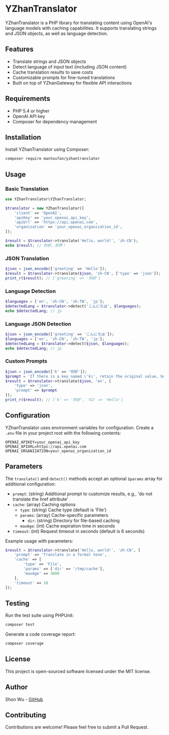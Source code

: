 # YZhanTranslator

YZhanTranslator is a PHP library for translating content using OpenAI's language models with caching capabilities. It supports translating strings and JSON objects, as well as language detection.

## Features

- Translate strings and JSON objects
- Detect language of input text (including JSON content)
- Cache translation results to save costs
- Customizable prompts for fine-tuned translations
- Built on top of YZhanGateway for flexible API interactions

## Requirements

- PHP 5.4 or higher
- OpenAI API key
- Composer for dependency management

## Installation

Install YZhanTranslator using Composer:

```bash
composer require mantoufan/yzhantranslator
```

## Usage

### Basic Translation

```php
use YZhanTranslator\YZhanTranslator;

$translator = new YZhanTranslator([
    'client' => 'OpenAI',
    'apiKey' => 'your_openai_api_key',
    'apiUrl' => 'https://api.openai.com',
    'organization' => 'your_openai_organization_id',
]);

$result = $translator->translate('Hello, world!', 'zh-CN');
echo $result; // 你好，世界！
```

### JSON Translation

```php
$json = json_encode(['greeting' => 'Hello']);
$result = $translator->translate($json, 'zh-CN', ['type' => 'json']);
print_r($result); // ['greeting' => '你好']
```

### Language Detection

```php
$languages = ['en', 'zh-CN', 'zh-TW', 'jp'];
$detectedLang = $translator->detect('こんにちは', $languages);
echo $detectedLang; // jp
```

### Language JSON Detection

```php
$json = json_encode(['greeting' => 'こんにちは']);
$languages = ['en', 'zh-CN', 'zh-TW', 'jp'];
$detectedLang = $translator->detect($json, $languages);
echo $detectedLang; // jp
```

### Custom Prompts

```php
$json = json_encode(['k' => '你好']);
$prompt = 'If there is a key named \'k\', retain the original value, but add a new key \'k2\' at the same level, containing the translated value.';
$result = $translator->translate($json, 'en', [
    'type' => 'json',
    'prompt' => $prompt
]);
print_r($result); // ['k' => '你好', 'k2' => 'Hello']
```

## Configuration

YZhanTranslator uses environment variables for configuration. Create a `.env` file in your project root with the following contents:

```
OPENAI_APIKEY=your_openai_api_key
OPENAI_APIURL=https://api.openai.com
OPENAI_ORGANIZATION=your_openai_organization_id
```

## Parameters

The `translate()` and `detect()` methods accept an optional `$params` array for additional configuration:

- `prompt`: (string) Additional prompt to customize results, e.g., 'do not translate the href attribute'
- `cache`: (array) Caching options
  - `type`: (string) Cache type (default is 'File')
  - `params`: (array) Cache-specific parameters
    - `dir`: (string) Directory for file-based caching
  - `maxAge`: (int) Cache expiration time in seconds
- `timeout`: (int) Request timeout in seconds (default is 6 seconds)

Example usage with parameters:

```php
$result = $translator->translate('Hello, world!', 'zh-CN', [
    'prompt' => 'Translate in a formal tone',
    'cache' => [
        'type' => 'File',
        'params' => ['dir' => '/tmp/cache'],
        'maxAge' => 3600
    ],
    'timeout' => 10
]);
```

## Testing

Run the test suite using PHPUnit:

```bash
composer test
```

Generate a code coverage report:

```bash
composer coverage
```

## License

This project is open-sourced software licensed under the MIT license.

## Author

Shon Wu - [GitHub](https://github.com/mantoufan)

## Contributing

Contributions are welcome! Please feel free to submit a Pull Request.
